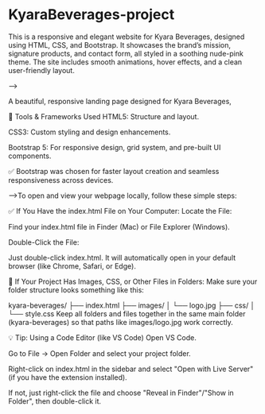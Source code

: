 # KyaraBeverages-project
This is a responsive and elegant website for Kyara Beverages, designed using HTML, CSS, and Bootstrap. It showcases the brand’s mission, signature products, and contact form, all styled in a soothing nude-pink theme. The site includes smooth animations, hover effects, and a clean user-friendly layout.

-->

A beautiful, responsive landing page designed for Kyara Beverages, 

🔧 Tools & Frameworks Used
HTML5: Structure and layout.

CSS3: Custom styling and design enhancements.

Bootstrap 5: For responsive design, grid system, and pre-built UI components.

✅ Bootstrap was chosen for faster layout creation and seamless responsiveness across devices.


-->To open and view your webpage locally, follow these simple steps:

✅ If You Have the index.html File on Your Computer:
Locate the File:

Find your index.html file in Finder (Mac) or File Explorer (Windows).

Double-Click the File:

Just double-click index.html. It will automatically open in your default browser (like Chrome, Safari, or Edge).

📁 If Your Project Has Images, CSS, or Other Files in Folders:
Make sure your folder structure looks something like this:


kyara-beverages/
├── index.html
├── images/
│   └── logo.jpg
├── css/
│   └── style.css
Keep all folders and files together in the same main folder (kyara-beverages) so that paths like images/logo.jpg work correctly.

💡 Tip: Using a Code Editor (like VS Code)
Open VS Code.

Go to File → Open Folder and select your project folder.

Right-click on index.html in the sidebar and select "Open with Live Server" (if you have the extension installed).

If not, just right-click the file and choose "Reveal in Finder"/"Show in Folder", then double-click it.

